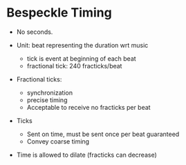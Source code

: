 Bespeckle Timing
================

- No seconds. 
- Unit: beat representing the duration wrt music
    - tick is event at beginning of each beat
    - fractional tick: 240 fracticks/beat

- Fractional ticks:
    - synchronization 
    - precise timing
    * Acceptable to receive no fracticks per beat

- Ticks
    - Sent on time, must be sent once per beat guaranteed 
    - Convey coarse timing

- Time is allowed to dilate (fracticks can decrease)


